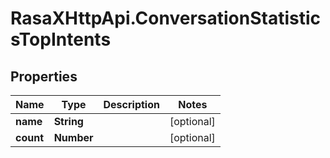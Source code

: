 # RasaXHttpApi.ConversationStatisticsTopIntents

## Properties

Name | Type | Description | Notes
------------ | ------------- | ------------- | -------------
**name** | **String** |  | [optional] 
**count** | **Number** |  | [optional] 


